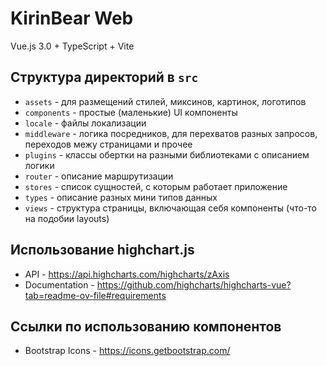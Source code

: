 # KirinBear Web

Vue.js 3.0 + TypeScript + Vite

## Структура директорий в `src`

- `assets` - для размещений стилей, миксинов, картинок, логотипов
- `components` - простые (маленькие) UI компоненты
- `locale` - файлы локализации
- `middleware` - логика посредников, для перехватов разных запросов, переходов межу страницами и прочее
- `plugins` - классы обертки на разными библиотеками с описанием логики
- `router` - описание маршрутизации
- `stores` - список сущностей, с которым работает приложение
- `types` - описание разных мини типов данных
- `views` - структура страницы, включающая себя компоненты (что-то на подобии layouts)

## Использование highchart.js

- API - https://api.highcharts.com/highcharts/zAxis
- Documentation - https://github.com/highcharts/highcharts-vue?tab=readme-ov-file#requirements

## Ссылки по использованию компонентов
- Bootstrap Icons - https://icons.getbootstrap.com/
